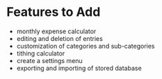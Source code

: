 # Features to Add

* monthly expense calculator
* editing and deletion of entries
* customization of categories and sub-categories
* tithing calculator
* create a settings menu
* exporting and importing of stored database